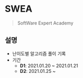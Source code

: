 # SWEA
> SoftWare Expert Academy

## 설명
- 난이도별 알고리즘 풀이 기록
- 기간
  - __D1__: 2021.01.20 ~ 2021.01.21
  - __D2__: 2021.01.25 ~
